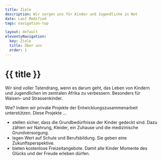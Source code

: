 ```yaml
---
title: Ziele
description: Wir sorgen uns für Kinder und Jugendliche in Not
date: Last Modified
tags: navigation-top

layout: default
eleventyNavigation:
  key: Ziele
  title: Über uns
  order: 1
---
```


# {{ title }}
Wir sind voller Tatendrang, wenn es darum geht, das Leben von Kindern und Jugendlichen im zentralen Afrika zu verbessern. Besonders für Waisen- und Strassenkinder.

Wie? Indem wir private Projekte der Entwicklungszusammenarbeit unterstützen. Diese Projekte ...
- stellen sicher, dass die Grundbedürfnisse der Kinder gedeckt sind. Dazu zählen wir Nahrung, Kleider, ein Zuhause und die medizinische Grundversorgung.
- legen Wert auf Schule und Berufsbildung. Sie geben eine Zukunftsperspektive.
- bieten kostenlose Freizeitangebote. Damit alle Kinder Momente des Glücks und der Freude erleben dürfen.
